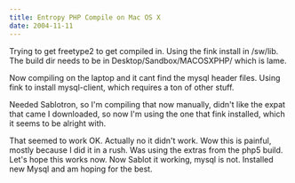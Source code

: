 ```yaml
---
title: Entropy PHP Compile on Mac OS X
date: 2004-11-11
---
```

Trying to get freetype2 to get compiled in. Using the fink install in /sw/lib. The build dir needs to be in Desktop/Sandbox/MACOSXPHP/ which is lame.

Now compiling on the laptop and it cant find the mysql header files. Using fink to install mysql-client, which requires a ton of other stuff.

Needed Sablotron, so I'm compiling that now manually, didn't like the expat that came I downloaded, so now I'm using the one that fink installed, which it seems to be alright with.

That seemed to work OK. Actually no it didn't work. Wow this is painful, mostly because I did it in a rush. Was using the extras from the php5 build. Let's hope this works now. Now Sablot it working, mysql is not. Installed new Mysql and am hoping for the best.


